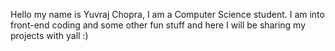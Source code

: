Hello my name is Yuvraj Chopra, I am a Computer Science student. I am into front-end coding and some other fun stuff and here I will be sharing my projects with yall :)
